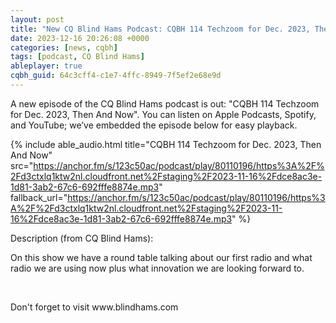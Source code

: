 ```yaml
---
layout: post
title: "New CQ Blind Hams Podcast: CQBH 114 Techzoom for Dec. 2023, Then And Now"
date: 2023-12-16 20:26:08 +0000
categories: [news, cqbh]
tags: [podcast, CQ Blind Hams]
ableplayer: true
cqbh_guid: 64c3cff4-c1e7-4ffc-8949-7f5ef2e68e9d
---
```


A new episode of the CQ Blind Hams podcast is out: "CQBH 114 Techzoom for Dec. 2023, Then And Now". You can listen on Apple Podcasts, Spotify, and YouTube; we’ve embedded the episode below for easy playback.

{% include able_audio.html title="CQBH 114 Techzoom for Dec. 2023, Then And Now" src="https://anchor.fm/s/123c50ac/podcast/play/80110196/https%3A%2F%2Fd3ctxlq1ktw2nl.cloudfront.net%2Fstaging%2F2023-11-16%2Fdce8ac3e-1d81-3ab2-67c6-692fffe8874e.mp3" fallback_url="https://anchor.fm/s/123c50ac/podcast/play/80110196/https%3A%2F%2Fd3ctxlq1ktw2nl.cloudfront.net%2Fstaging%2F2023-11-16%2Fdce8ac3e-1d81-3ab2-67c6-692fffe8874e.mp3" %}

Description (from CQ Blind Hams):

<p>On this show we have a round table talking about our first radio and what radio we are using now plus what innovation we are looking forward to.</p>
<p><br></p>
<p>Don&#39;t forget to visit www.blindhams.com</p>
